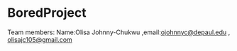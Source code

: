 # BoredProject
Team members:
Name:Olisa Johnny-Chukwu ,email:ojohnnyc@depaul.edu , olisajc105@gmail.com